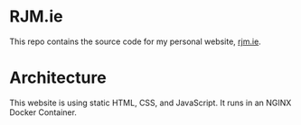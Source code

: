 # RJM.ie

This repo contains the source code for my personal website, [rjm.ie](https://rjm.ie).

# Architecture
This website is using static HTML, CSS, and JavaScript.
It runs in an NGINX Docker Container.